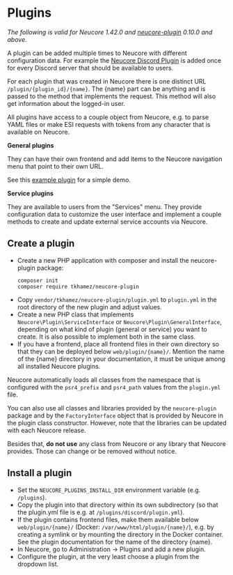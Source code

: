 # Plugins

_The following is valid for Neucore 1.42.0 and [neucore-plugin](https://github.com/tkhamez/neucore-plugin)
0.10.0 and above._

A plugin can be added multiple times to Neucore with different configuration data. For example the
[Neucore Discord Plugin](https://github.com/tkhamez/neucore-discord-plugin) is added once for every Discord
server that should be available to users.

For each plugin that was created in Neucore there is one distinct URL `/plugin/{plugin_id}/{name}`.
The {name} part can be anything and is passed to the method that implements the request. This method will also 
get information about the logged-in user.

All plugins have access to a couple object from Neucore, e.g. to parse YAML files or make ESI requests with
tokens from any character that is available on Neucore.

**General plugins**

They can have their own frontend and add items to the Neucore navigation menu that point to their own URL.

See this [example plugin](https://github.com/tkhamez/neucore-example-plugin) for a simple demo.

**Service plugins**

They are available to users from the "Services" menu. They provide configuration data to customize the 
user interface and implement a couple methods to create and update external service accounts via Neucore.


## Create a plugin

- Create a new PHP application with composer and install the neucore-plugin package:
  ```shell script
  composer init
  composer require tkhamez/neucore-plugin
  ```
- Copy `vendor/tkhamez/neucore-plugin/plugin.yml` to `plugin.yml` in the root directory of the new plugin
  and adjust values.
- Create a new PHP class that implements `Neucore\Plugin\ServiceInterface` or `Neucore\Plugin\GeneralInterface`,
  depending on what kind of plugin (general or service) you want to create. It is also possible to implement both
  in the same class.
- If you have a frontend, place all frontend files in their own directory so that they can be deployed below
  `web/plugin/{name}/`. Mention the name of the {name} directory in your 
  documentation, it must be unique among all installed Neucore plugins.

Neucore automatically loads all classes from the namespace that is configured with the `psr4_prefix` and 
`psr4_path` values from the `plugin.yml` file.

You can also use all classes and libraries provided by the `neucore-plugin` package and by the `FactoryInterface`
object that is provided by Neucore in the plugin class constructor. However, note that the libraries can be updated 
with each Neucore release.

Besides that, **do not use** any class from Neucore or any library that Neucore provides. Those can change or
be removed without notice.


## Install a plugin

- Set the `NEUCORE_PLUGINS_INSTALL_DIR` environment variable (e.g. `/plugins`).
- Copy the plugin into that directory within its own subdirectory (so that the plugin.yml file is e.g. 
  at `/plugins/discord/plugin.yml`).
- If the plugin contains frontend files, make them available below `web/plugin/{name}/` (Docker: 
  `/var/www/html/plugin/{name}/`), e.g. by creating a symlink or by mounting the directory in the Docker container. 
  See the plugin documentation for the name of the directory {name}.
- In Neucore, go to Administration -> Plugins and add a new plugin.
- Configure the plugin, at the very least choose a plugin from the dropdown list.

